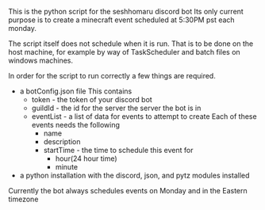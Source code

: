 This is the python script for the seshhomaru discord bot
Its only current purpose is to create a minecraft event scheduled at 5:30PM pst each monday.

The script itself does not schedule when it is run.
That is to be done on the host machine, for example by way of TaskScheduler and batch files on windows machines.

In order for the script to run correctly a few things are required.
- a botConfig.json file
    This contains
    - token - the token of your discord bot
    - guildId - the id for the server the server the bot is in
    - eventList - a list of data for events to attempt to create
        Each of these events needs the following
        - name
        - description
        - startTime - the time to schedule this event for
            - hour(24 hour time)
            - minute
- a python installation with the discord, json, and pytz modules installed

Currently the bot always schedules events on Monday and in the Eastern timezone